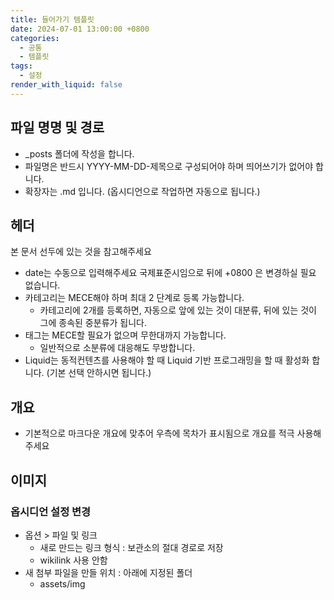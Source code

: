 ```yaml
---
title: 들어가기 템플릿
date: 2024-07-01 13:00:00 +0800
categories:
  - 공통
  - 템플릿
tags:
  - 설정
render_with_liquid: false
---
```


## 파일 명명 및 경로

- _posts 폴더에 작성을 합니다.
- 파일명은 반드시 YYYY-MM-DD-제목으로 구성되어야 하며 띄어쓰기가 없어야 합니다.
- 확장자는 .md 입니다. (옵시디언으로 작업하면 자동으로 됩니다.)

## 헤더

본 문서 선두에 있는 것을 참고해주세요

- date는 수동으로 입력해주세요 국제표준시임으로 뒤에 +0800 은 변경하실 필요 없습니다.
- 카테고리는 MECE해야 하며 최대 2 단계로 등록 가능합니다.
	- 카테고리에 2개를 등록하면,  자동으로 앞에 있는 것이 대분류, 뒤에 있는 것이 그에 종속된 중분류가 됩니다. 
- 태그는 MECE할 필요가 없으며 무한대까지 가능합니다.
	- 일반적으로 소분류에 대응해도 무방합니다.
- Liquid는 동적컨텐츠를 사용해야 할 때 Liquid 기반 프로그래밍을 할 때 활성화 합니다. (기본 선택 안하시면 됩니다.)

## 개요

- 기본적으로 마크다운 개요에 맞추어 우측에 목차가 표시됨으로 개요를 적극 사용해 주세요

## 이미지

### 옵시디언 설정 변경
- 옵션 > 파일 및 링크 
	- 새로 만드는 링크 형식 : 보관소의 절대 경로로 저장
	- wikilink 사용 안함
- 새 첨부 파일을 만들 위치 : 아래에 지정된 폴더
	- assets/img
